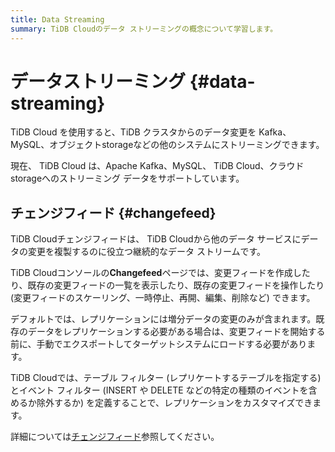 ```yaml
---
title: Data Streaming
summary: TiDB Cloudのデータ ストリーミングの概念について学習します。
---
```


# データストリーミング {#data-streaming}

TiDB Cloud を使用すると、TiDB クラスタからのデータ変更を Kafka、MySQL、オブジェクトstorageなどの他のシステムにストリーミングできます。

現在、 TiDB Cloud は、Apache Kafka、MySQL、 TiDB Cloud、クラウドstorageへのストリーミング データをサポートしています。

## チェンジフィード {#changefeed}

TiDB Cloudチェンジフィードは、 TiDB Cloudから他のデータ サービスにデータの変更を複製するのに役立つ継続的なデータ ストリームです。

TiDB Cloudコンソールの**Changefeed**ページでは、変更フィードを作成したり、既存の変更フィードの一覧を表示したり、既存の変更フィードを操作したり (変更フィードのスケーリング、一時停止、再開、編集、削除など) できます。

デフォルトでは、レプリケーションには増分データの変更のみが含まれます。既存のデータをレプリケーションする必要がある場合は、変更フィードを開始する前に、手動でエクスポートしてターゲットシステムにロードする必要があります。

TiDB Cloudでは、テーブル フィルター (レプリケートするテーブルを指定する) とイベント フィルター (INSERT や DELETE などの特定の種類のイベントを含めるか除外するか) を定義することで、レプリケーションをカスタマイズできます。

詳細については[チェンジフィード](/tidb-cloud/changefeed-overview.md)参照してください。
